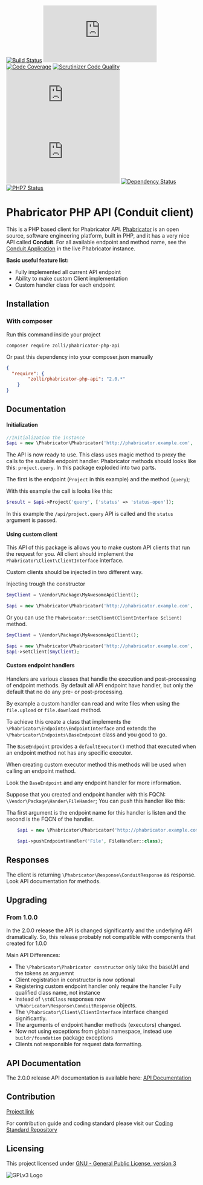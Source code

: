 [![Build Status](https://ci.zolli.hu/job/PhabricatorAPI/badge/icon)](https://ci.zolli.hu/job/PhabricatorAPI/)
[![Build Stability](https://status.buildr-framework.io/buildstatus/status_modules.php?jobName=PhabricatorAPI/&type=stability)](https://ci.zolli.hu/job/PhabricatorAPI/)
[![Code Coverage](https://scrutinizer-ci.com/g/Zolli/Phabricator-PHP-API/badges/coverage.png?b=master)](https://scrutinizer-ci.com/g/Zolli/Phabricator-PHP-API/?branch=master)
[![Scrutinizer Code Quality](https://scrutinizer-ci.com/g/Zolli/Phabricator-PHP-API/badges/quality-score.png?b=master)](https://scrutinizer-ci.com/g/Zolli/Phabricator-PHP-API/?branch=master)
[![Test Results](https://status.buildr-framework.io/buildstatus/status_modules.php?jobName=PhabricatorAPI&type=tests)](https://ci.zolli.hu/job/PhabricatorAPI/)
[![CRAP Report](https://status.buildr-framework.io/buildstatus/status_modules.php?jobName=PhabricatorAPI&type=crap)](https://ci.zolli.hu/job/PhabricatorAPI/)
[![Dependency Status](https://www.versioneye.com/user/projects/5694edc7af789b0043000c0c/badge.svg?style=flat)](https://www.versioneye.com/user/projects/5694edc7af789b0043000c0c)
[![PHP7 Status](https://img.shields.io/badge/PHP7-tested-8892BF.svg)](https://github.com/BuildrPHP/Test-Tools)


# Phabricator PHP API (Conduit client)

This is a PHP based client for Phabricator API. [Phabricator](http://phabricator.org) is an open source, software engineering platform, built in PHP, and it has a very nice API called **Conduit**.
For all available endpoint and method name, see the [Conduit Application](https://secure.phabricator.com/conduit/query/modern/) in the live Phabricator instance.

**Basic useful feature list:**

 * Fully implemented all current API endpoint
 * Ability to make custom Client implementation
 * Custom handler class for each endpoint


## Installation

### With composer

Run this command inside your project

```
composer require zolli/phabricator-php-api
```

Or past this dependency into your composer.json manually

```json
{
  "require": {
        "zolli/phabricator-php-api": "2.0.*"
    }
}
```

## Documentation

#### Initialization

```php
//Initialization the instance
$api = new \Phabricator\Phabricator('http://phabricator.example.com', 'cli-exmapletoken')
```

The API is now ready to use. This class uses magic method to proxy the calls to the suitable endpoint handler.
Phabricator methods should looks like this: `project.query`. In this package exploded into two parts.

The first is the endpoint (`Project` in this example) and the method (`query`);

With this example the call is looks like this:

```php
$result = $api->Project('query', ['status' => 'status-open']);
```

In this example the `/api/project.query` API is called and the `status` argument is passed.

#### Using custom client

This API of this package is allows you to make custom API clients that run the request for you.
All client should implement the `Phabricator\Client\ClientInterface` interface.

Custom clients should be injected in two different way.

Injecting trough the constructor

```php
$myClient = \Vendor\Package\MyAwesomeApiClient();

$api = new \Phabricator\Phabricator('http://phabricator.example.com', 'cli-exmapletoken', $myClient);
```

Or you can use the `Phabricator::setClient(ClientInterface $client)` method.

```php
$myClient = \Vendor\Package\MyAwesomeApiClient();

$api = new \Phabricator\Phabricator('http://phabricator.example.com', 'cli-exmapletoken');
$api->setClient($myClient);
```

#### Custom endpoint handlers

Handlers are various classes that handle the execution and post-processing of endpoint methods.
By default all API endpoint have handler, but only the default that no do any pre- or post-processing.

By example a custom handler can read and write files when using the `file.upload` or `file.download` method.

To achieve this create a class that implements the `\Phabricator\Endpoints\EndpointInterface` and extends the
`\Phabricator\Endpoints\BaseEndpoint` class and you good to go.

The `BaseEndpoint` provides a `defaultExecutor()` method that executed when an endpoint method
not has any specific executor.

When creating custom executor method this methods will be used when calling an endpoint method.

Look the `BaseEndpoint` and any endpoint handler for more information.

Suppose that you created and endpoint handler with this FQCN: `\Vendor\Package\Hander\FileHander`;
You can push this handler like this:

Tha first argument is the endpoint name for this handler is listen and the second is the FQCN of the handler.

```php
    $api = new \Phabricator\Phabricator('http://phabricator.example.com', 'cli-exmapletoken');

    $api->pushEndpointHandler('File', FileHandler::class);
```

## Responses

The client is returning `\Phabricator\Response\ConduitResponse` as response. Look API documentation for
methods.

## Upgrading

### From 1.0.0

In the 2.0.0 release the API is changed significantly and the underlying API dramatically.
So, this release probably not compatible with components that created for 1.0.0

Main API Differences:

 - The `\Phabricator\Phabricator constructor` only take the baseUrl and the tokens as arguemnt
 - Client registration in constructor is now optional
 - Registering custom endpoint handler only require the handler Fully qualified class name, not instance
 - Instead of `\stdClass` responses now `\Phabricator\Response\ConduitResponse` objects.
 - The `\Phabricator\Client\ClientInterface` interface changed significantly.
 - The arguments of endpoint handler methods (executors) changed.
 - Now not using exceptions from global namespace, instead use `buildr/foundation` package exceptions
 - Clients not responsible for request data formatting.

## API Documentation

The 2.0.0 release API documentation is available here: [API Documentation](https://ci.zolli.hu/job/Phabricator%20PHP%20API/4/artifact/build/output/release/Phabricator%20PHP%20API-doc-2.0.0.git-237.zip)

## Contribution

[Project link](https://project.zolli.hu/projects/PHA/issues/)

For contribution guide and coding standard please visit our [Coding Standard Repository](https://github.com/BuildrPHP/Coding-Standard)


## Licensing

This project licensed under [GNU - General Public License, version 3](http://www.gnu.org/licenses/lgpl.txt)

![GPLv3 Logo](http://www.gnu.org/graphics/gplv3-88x31.png)
